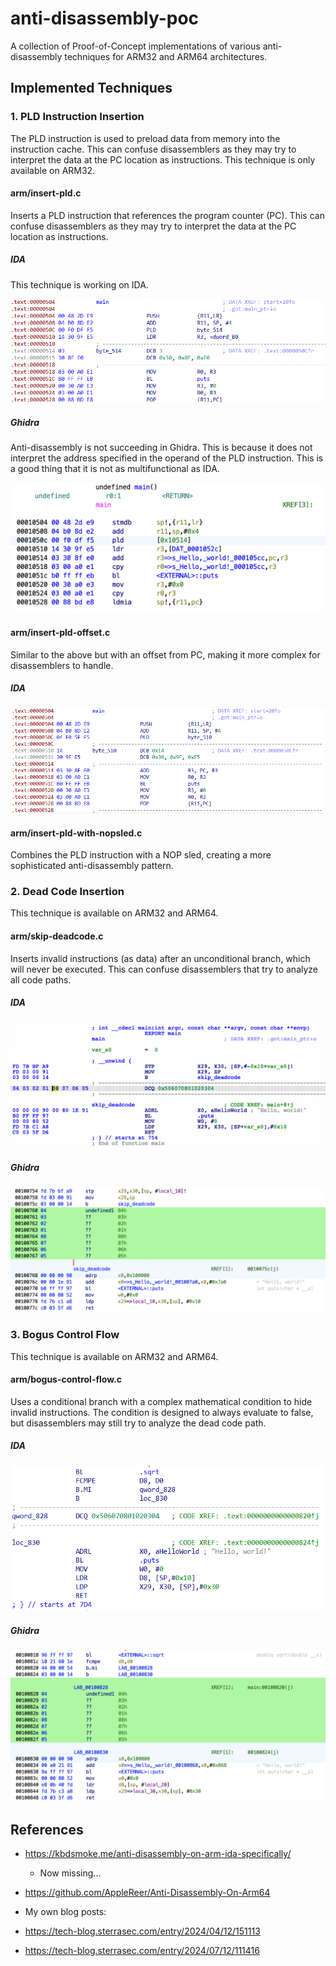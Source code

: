 # anti-disassembly-poc

A collection of Proof-of-Concept implementations of various anti-disassembly techniques for ARM32 and ARM64 architectures.

## Implemented Techniques

### 1. PLD Instruction Insertion
The PLD instruction is used to preload data from memory into the instruction cache. This can confuse disassemblers as they may try to interpret the data at the PC location as instructions.
This technique is only available on ARM32.

#### arm/insert-pld.c

Inserts a PLD instruction that references the program counter (PC). This can confuse disassemblers as they may try to interpret the data at the PC location as instructions.

##### IDA
This technique is working on IDA.

![insert-pld-ida.png](images/insert-pld-ida.png)

##### Ghidra
Anti-disassembly is not succeeding in Ghidra. This is because it does not interpret the address specified in the operand of the PLD instruction. This is a good thing that it is not as multifunctional as IDA.

![insert-pld-ghidra.png](images/insert-pld-ghidra.png)

#### arm/insert-pld-offset.c

Similar to the above but with an offset from PC, making it more complex for disassemblers to handle.

##### IDA
![insert-pld-offset-ida.png](images/insert-pld-offset-ida.png)

#### arm/insert-pld-with-nopsled.c

Combines the PLD instruction with a NOP sled, creating a more sophisticated anti-disassembly pattern.

### 2. Dead Code Insertion
This technique is available on ARM32 and ARM64.

#### arm/skip-deadcode.c

Inserts invalid instructions (as data) after an unconditional branch, which will never be executed. This can confuse disassemblers that try to analyze all code paths.

##### IDA
![skip-deadcode-ida.png](images/skip-deadcode-ida.png)

##### Ghidra
![skip-deadcode-ghidra.png](images/skip-deadcode-ghidra.png)

### 3. Bogus Control Flow
This technique is available on ARM32 and ARM64.

#### arm/bogus-control-flow.c

Uses a conditional branch with a complex mathematical condition to hide invalid instructions. The condition is designed to always evaluate to false, but disassemblers may still try to analyze the dead code path.

##### IDA
![bogus-control-flow-ida.png](images/bogus-control-flow-ida.png)

##### Ghidra
![bogus-control-flow-ghidra.png](images/bogus-control-flow-ghidra.png)

## References
- https://kbdsmoke.me/anti-disassembly-on-arm-ida-specifically/
  - Now missing...
- https://github.com/AppleReer/Anti-Disassembly-On-Arm64

- My own blog posts:
- https://tech-blog.sterrasec.com/entry/2024/04/12/151113
- https://tech-blog.sterrasec.com/entry/2024/07/12/111416
